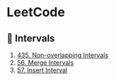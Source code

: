# LeetCode

## 🧠 Intervals

1. [435. Non-overlapping Intervals](https://leetcode.com/problems/non-overlapping-intervals/description/)
2. [56. Merge Intervals](https://leetcode.com/problems/merge-intervals/)
3. [57. Insert Interval](https://leetcode.com/problems/insert-interval/description/)